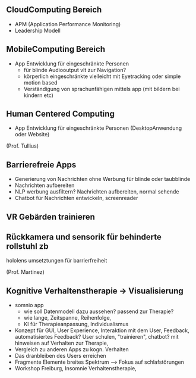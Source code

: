 
## CloudComputing Bereich
- APM (Application Performance Monitoring)
- Leadership Modell

## MobileComputing Bereich
- App Entwicklung für eingeschränkte Personen
	- für blinde Audiooutput vlt zur Navigation?
	- körperlich eingeschränkte vielleicht mit Eyetracking oder simple motion based
	- Verständigung von sprachunfähigen mittels app (mit bildern bei kindern etc)


## Human Centered Computing
- App Entwicklung für eingeschränkte Personen (DesktopAnwendung oder Website)


(Prof. Tullius)
## Barrierefreie Apps
- Generierung von Nachrichten ohne Werbung für blinde oder taubblinde
- Nachrichten aufbereiten
- NLP werbung ausfiltern? Nachrichten aufbereiten, normal sehende
- Chatbot für Nachrichten entwickeln, screenreader


## VR Gebärden trainieren
## Rückkamera und sensorik für behinderte rollstuhl zb
hololens umsetztungen für barrierfreiheit


(Prof. Martinez)
## Kognitive Verhaltenstherapie -> Visualisierung
- somnio app 
	- wie soll Datenmodell dazu aussehen? passend zur Therapie?
	- wie lange, Zeitspanne, Reihenfolge, 
	- KI für Therapieanpassung, Individualismus
- Konzept für GUI, User Experience,  Interaktion mit dem User, Feedback, automatisiertes Feedback? User schulen, "trainieren", chatbot? mit hinweisen auf Verhalten zur Therapie, 
- Vergleich zu anderen Apps zu kogn. Verhalten
- Das dranbleiben des Users erreichen
- Fragmente Elemente breites Spektrum --> Fokus auf schlafstörungen
- Workshop Freiburg, Insomnie Verhaltenstherapie, 